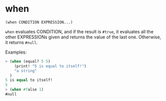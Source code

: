 # when

`(when CONDITION EXPRESSION...)`

`when` evaluates CONDITION, and if the result is `#true`, it
evaluates all the other EXPRESSIONs given and returns the value of the
last one. Otherwise, it returns `#null`.

Examples:

```lisp
> (when (equal? 5 5)
    (print! "5 is equal to itself!")
    "a string"
  )
5 is equal to itself!
5
> (when #false 1)
#null
```
